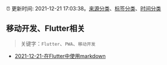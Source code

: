 :alarm_clock: 更新时间: 2021-12-21 17:03:38。[来源分类](../README.md)、[标签分类](../TAGS.md)、[时间分类](../TIMELINE.md)

## 移动开发、Flutter相关


> 关键字：`Flutter`、`PWA`、`移动开发`



- [2021-12-21-在Flutter中使用markdown](https://toutiao.io/k/bpjx1b0) 